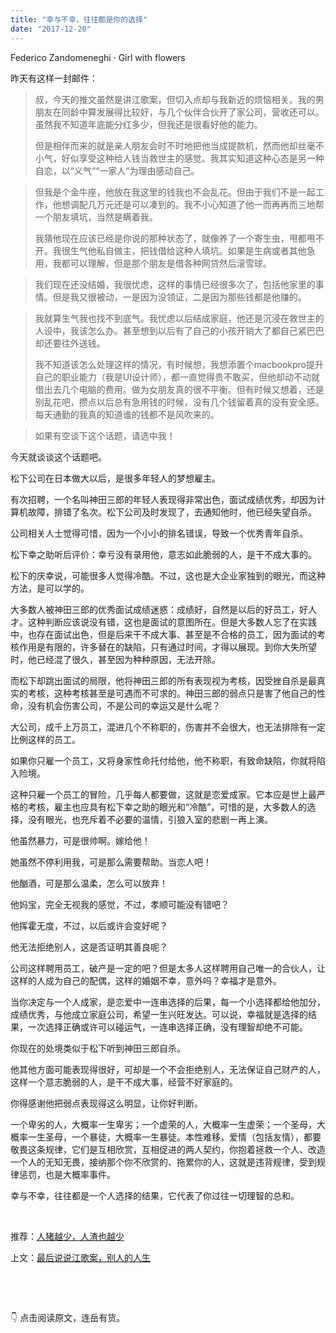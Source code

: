 ```yaml
---
title: "幸与不幸，往往都是你的选择"
date: "2017-12-20"
---
```


Federico Zandomeneghi · Girl with flowers

昨天有这样一封邮件：

> 叔，今天的推文虽然是讲江歌案，但切入点却与我新近的烦恼相关。我的男朋友在同龄中算发展得比较好，与几个伙伴合伙开了家公司，营收还可以。虽然我不知道年底能分红多少，但我还是很看好他的能力。
> 
> 但是相伴而来的就是亲人朋友会时不时地把他当成提款机，然而他却丝毫不小气，好似享受这种给人钱当救世主的感觉。我其实知道这种心态是另一种自恋，以“义气““一家人“为理由感动自己。

> 但我是个金牛座，他放在我这里的钱我也不会乱花。但由于我们不是一起工作，他想调配几万元还是可以凑到的。我不小心知道了他一而再再而三地帮一个朋友填坑，当然是瞒着我。
> 
> 我猜他现在应该已经是你说的那种状态了，就像养了一个寄生虫，甩都甩不开。我很生气他私自做主，把钱借给这种人填坑。如果是生病或者其他急用，我都可以理解，但是那个朋友是借各种网贷然后滚雪球。

> 我们现在还没结婚，我很忧虑，这样的事情已经很多次了，包括他家里的事情。但是我又很被动，一是因为没领证，二是因为那些钱都是他赚的。

> 我就算生气我也找不到底气。我忧虑以后结成家庭，他还是沉浸在救世主的人设中，我该怎么办。甚至想到以后有了自己的小孩开销大了都自己紧巴巴却还要往外送钱。
> 
> 我不知道该怎么处理这样的情况，有时候想，我想添置个macbookpro提升自己的职业能力（我是UI设计师），都一直觉得贵不敢买，但他却动不动就借出去几个电脑的费用。做为女朋友真的很不平衡。但有时候又想着，还是别乱花吧，攒点以后总有急用钱的时候，没有几个钱留着真的没有安全感。每天通勤的我真的知道谁的钱都不是风吹来的。

> 如果有空谈下这个话题，请选中我！

今天就谈谈这个话题吧。

松下公司在日本做大以后，是很多年轻人的梦想雇主。

有次招聘，一个名叫神田三郎的年轻人表现得非常出色，面试成绩优秀，却因为计算机故障，排错了名次。松下公司及时发现了，去通知他时，他已经失望自杀。

公司相关人士觉得可惜，因为一个小小的排名错误，导致一个优秀青年自杀。

松下幸之助听后评价：幸亏没有录用他，意志如此脆弱的人，是干不成大事的。

松下的庆幸说，可能很多人觉得冷酷。不过，这也是大企业家独到的眼光，而这种方法，是可以学的。

大多数人被神田三郎的优秀面试成绩迷惑：成绩好，自然是以后的好员工，好人才。这种判断应该说没有错，这也是面试的意图所在。但是大多数人忘了在实践中，也存在面试出色，但是后来干不成大事、甚至是不合格的员工，因为面试的考核作用是有限的，许多替在的缺陷，只有通过时间，才得以展现。到你大失所望时，他已经混了很久，甚至因为种种原因，无法开除。

而松下却跳出面试的局限，他将神田三郎的所有表现视为考核，因受挫自杀是最真实的考核，这种考核甚至是可遇而不可求的。神田三郎的弱点只是害了他自己的性命，没有机会伤害公司，不是公司的幸运又是什么呢？

大公司，成千上万员工，混进几个不称职的，伤害并不会很大，也无法排除有一定比例这样的员工。

如果你只雇一个员工，又将身家性命托付给他，他不称职，有致命缺陷，你就将陷入险境。

这种只雇一个员工的冒险，几乎每人都要做，这就是恋爱成家。它本应是世上最严格的考核，雇主也应具有松下幸之助的眼光和“冷酷”，可惜的是，大多数人的选择，没有眼光，也充斥着不必要的温情，引狼入室的悲剧一再上演。

他虽然暴力，可是很帅啊。嫁给他！

她虽然不停利用我，可是那么需要帮助。当恋人吧！

他酗酒，可是那么温柔，怎么可以放弃！

他妈宝，完全无视我的感觉，不过，孝顺可能没有错吧？

他挥霍无度，不过，以后或许会变好呢？

他无法拒绝别人，这是否证明其善良呢？

公司这样聘用员工，破产是一定的吧？但是太多人这样聘用自己唯一的合伙人，让这样的人成为自己的配偶，这样的婚姻不幸，意外吗？幸福才是意外。

当你决定与一个人成家，是恋爱中一连串选择的后果，每一个小选择都给他加分，成绩优秀，与他成立家庭公司，希望一生兴旺发达。可以说，幸福就是选择的结果，一次选择正确或许可以碰运气，一连串选择正确，没有理智却绝不可能。

你现在的处境类似于松下听到神田三郎自杀。

他其他方面可能表现得很好，可却是一个不会拒绝别人，无法保证自己财产的人，这样一个意志脆弱的人，是干不成大事，经营不好家庭的。

你得感谢他把弱点表现得这么明显，让你好判断。

一个卑劣的人，大概率一生卑劣；一个虚荣的人，大概率一生虚荣；一个圣母，大概率一生圣母，一个暴徒，大概率一生暴徒。本性难移，爱情（包括友情），都要敬畏这条规律，它们是互相欣赏，互相促进的两人契约，你抱着拯救一个人、改造一个人的无知无畏，接纳那个你不欣赏的、拖累你的人，这就是违背规律，受到规律惩罚，也是大概率事件。

幸与不幸，往往都是一个人选择的结果，它代表了你过往一切理智的总和。

 

推荐：[人猪越少，人渣也越少](http://mp.weixin.qq.com/s?__biz=MjM5NDU0Mjk2MQ==&mid=2651623524&idx=1&sn=854c24aceeb0f4884b55a0766196b057&chksm=bd7e147a8a099d6c52bf28a592e393ad42ae455c8b939b4722cb9187068974d33341c5ac7c93&scene=21#wechat_redirect)

上文：[最后说说江歌案，别人的人生](http://mp.weixin.qq.com/s?__biz=MjM5NDU0Mjk2MQ==&mid=2651624666&idx=1&sn=684aafa0d59f362cea83ea1973adcaac&chksm=bd7e10c48a0999d2b31577369ab77c177727357ef800847881259278e0b805eda1c08c25f1e1&scene=21#wechat_redirect)

 

 

👇 点击阅读原文，连岳有货。
